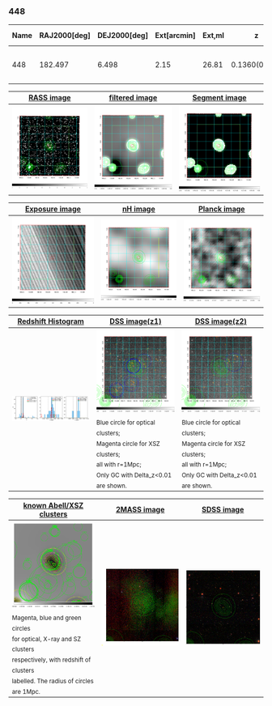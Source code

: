 <div STYLE="page-break-after: always;"></div>

### 448

|Name|RAJ2000[deg]|DEJ2000[deg] |Ext[arcmin]| Ext,ml | z | z_src| C|GC(XSZ,Delta_z<0.01)| GC(OPT,Delta_z<0.01)|GC| R_sig[arcmin] | R500[arcmin] | R500[Mpc]| CRsig[c/s] | CR500[c/s] |L500[1E44 erg/s]|F500[1E-12 erg/s/cm^2]| M500[1E14 Msun]|Tx[keV]|Cnt_sig|Beta|Rc[arcmin]|Comment|Alias|
|---|---|---|---|---|---|------|---|--------|---------|----------|---|---|---|---|---|---|---|---|---|---|---|---|---|---|
|448| 182.497| 6.498| 2.15| 26.81| 0.1360(0.005)| z1, z_xsz| B| F20| C, N, RM, W| C, F20, N, W| 15.625| 6.496| 0.938| 0.160(0.035)| 0.146(0.032)| 1.449(0.224)| 2.948(0.455)| 2.68(0.20)| 4.11(0.20)| 57.6| 0.842(-0.146+0.111)| 4.613(-1.028+0.776)| -| t069|

|[RASS image](../image/448/448_img.pdf)|[filtered image](../image/448/448_fil.pdf)|[Segment image](../image/448/448_seg.pdf)|
|-------------------|--------------------|-------------------|
| <img src="../image/448/448_img.png" width="300">  | <img src="../image/448/448_fil.png" width="300">   | <img src="../image/448/448_seg.png" width="300">  |

|[Exposure image](../image/448/448_mex.pdf)| [nH image](../image/448/448_nh.pdf)| [Planck image](../image/448/448_p.pdf)|
|-------------------|--------------------|-------------------|
|<img src="../image/448/448_mex.png" width="300">   | <img src="../image/448/448_nh.png" width="300">    | <img src="../image/448/448_p.png" width="300"> |

|[Redshift Histogram](../image/448/448_zg.pdf) | [DSS image(z1)](../image/448/448_dss_z1.pdf)      |  [DSS image(z2)](../image/448/448_dss_z2.pdf)    |
|-------------------|--------------------|-------------------|
|<img src="../image/448/448_zg.png" width="300"> |<img src="../image/448/448_dss_z1.png" width="300"> <sub><br>Blue circle for optical clusters; <br>Magenta circle for XSZ clusters; <br>all with r=1Mpc; <br>Only GC with Delta_z<0.01 are shown. </sub>| <img src="../image/448/448_dss_z2.png" width="300"><sub><br>Blue circle for optical clusters; <br>Magenta circle for XSZ clusters; <br>all with r=1Mpc; <br>Only GC with Delta_z<0.01 are shown. </sub> |

|[known Abell/XSZ clusters](../image/448/448_gc.pdf) | [2MASS image](../image/448/448_2mass.pdf)      |[SDSS image](../image/448/448_sdss.pdf)   |
|-------------------|-------------------|-------------------|
|<img src=../image/448/448_gc.png width="300"> <br><sub>Magenta, blue and green circles <br>for optical, X-ray and SZ clusters <br>respectively, with redshift of clusters <br>labelled. The radius of circles <br>are 1Mpc.</sub>|<img src="../image/448/448_2mass.png" width="300">  | <img src="../image/448/448_sdss.png" width="300">  |




